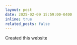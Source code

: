 ```yaml
---
layout: post
date: 2025-02-09 15:59:00-0400
inline: true
related_posts: false
---
```


Created this website
